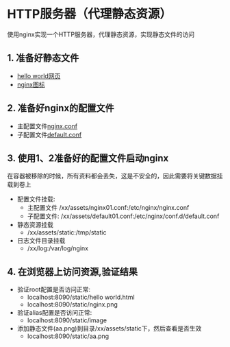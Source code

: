 # HTTP服务器（代理静态资源）
使用nginx实现一个HTTP服务器，代理静态资源，实现静态文件的访问

## 1. 准备好静态文件
- [hello world网页](../assets/static/hello%20world.html)
- [nginx图标](../assets/static/nginx.png)

## 2. 准备好nginx的配置文件
- 主配置文件[nginx.conf](../assets/nginx01.conf)
- 子配置文件[default.conf](../assets/default01.conf)

## 3. 使用1、2准备好的配置文件启动nginx
在容器被移除的时候，所有资料都会丢失，这是不安全的，因此需要将关键数据挂载到卷上
- 配置文件挂载: 
  - 主配置文件 /xx/assets/nginx01.conf:/etc/nginx/nginx.conf
  - 子配置文件: /xx/assets/default01.conf:/etc/nginx/conf.d/default.conf
- 静态资源挂载
  - /xx/assets/static:/tmp/static
- 日志文件目录挂载
  - /xx/log:/var/log/nginx

## 4. 在浏览器上访问资源,验证结果
- 验证root配置是否访问正常: 
  - localhost:8090/static/hello world.html
  - localhost:8090/static/nginx.png
- 验证alias配置是否访问正常: 
  - localhost:8090/static/image
- 添加静态文件(aa.png)到目录/xx/assets/static下，然后查看是否生效
  - localhost:8090/static/aa.png
